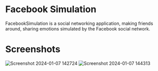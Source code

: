 # Facebook Simulation
FacebookSimulation is a social networking application, making friends around, sharing emotions simulated by the Facebook social network.

# Screenshots
![Screenshot 2024-01-07 142724](https://github.com/TanPhoi/FacebookSimulation/assets/155867278/42d4a38b-a817-4ae5-b35e-8b45154e8a61)
![Screenshot 2024-01-07 144313](https://github.com/TanPhoi/FacebookSimulation/assets/155867278/6e6f8403-ce37-4eba-8d7e-d6f1d446aafb)
